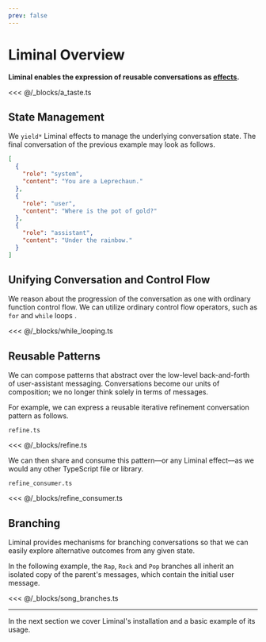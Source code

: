 ```yaml
---
prev: false
---
```


# Liminal Overview <Badge type="warning" text="beta" />

**Liminal enables the expression of reusable conversations as
[effects](/effects.md).**

<<< @/_blocks/a_taste.ts

## State Management

We `yield*` Liminal effects to manage the underlying conversation state. The
final conversation of the previous example may look as follows.

```json
[
  {
    "role": "system",
    "content": "You are a Leprechaun."
  },
  {
    "role": "user",
    "content": "Where is the pot of gold?"
  },
  {
    "role": "assistant",
    "content": "Under the rainbow."
  }
]
```

## Unifying Conversation and Control Flow

We reason about the progression of the conversation as one with ordinary
function control flow. We can utilize ordinary control flow operators, such as
`for` and `while` loops .

<<< @/_blocks/while_looping.ts

## Reusable Patterns

We can compose patterns that abstract over the low-level back-and-forth of
user-assistant messaging. Conversations become our units of composition; we no
longer think solely in terms of messages.

For example, we can express a reusable iterative refinement conversation pattern
as follows.

`refine.ts`

<<< @/_blocks/refine.ts

We can then share and consume this pattern––or any Liminal effect––as we would
any other TypeScript file or library.

`refine_consumer.ts`

<<< @/_blocks/refine_consumer.ts

## Branching

Liminal provides mechanisms for branching conversations so that we can easily
explore alternative outcomes from any given state.

In the following example, the `Rap`, `Rock` and `Pop` branches all inherit an
isolated copy of the parent's messages, which contain the initial user message.

<<< @/_blocks/song_branches.ts

---

In the next section we cover Liminal's installation and a basic example of its
usage.
